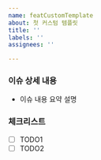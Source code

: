 ```yaml
---
name: featCustomTemplate
about: 첫 커스텀 템플릿
title: ''
labels: ''
assignees: ''

---
```


### 이슈 상세 내용
- 이슈 내용 요약 설명

### 체크리스트
- [ ] TODO1
- [ ] TODO2
